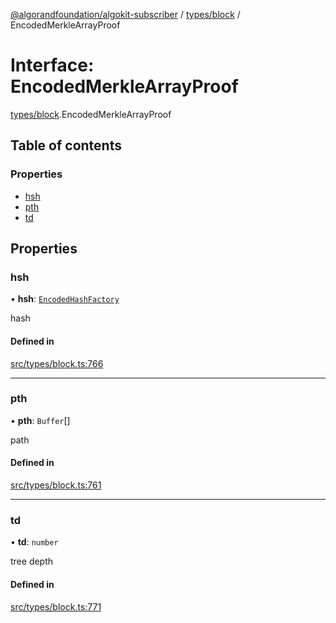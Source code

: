 [@algorandfoundation/algokit-subscriber](../README.md) / [types/block](../modules/types_block.md) / EncodedMerkleArrayProof

# Interface: EncodedMerkleArrayProof

[types/block](../modules/types_block.md).EncodedMerkleArrayProof

## Table of contents

### Properties

- [hsh](types_block.EncodedMerkleArrayProof.md#hsh)
- [pth](types_block.EncodedMerkleArrayProof.md#pth)
- [td](types_block.EncodedMerkleArrayProof.md#td)

## Properties

### hsh

• **hsh**: [`EncodedHashFactory`](types_block.EncodedHashFactory.md)

hash

#### Defined in

[src/types/block.ts:766](https://github.com/algorandfoundation/algokit-subscriber-ts/blob/main/src/types/block.ts#L766)

___

### pth

• **pth**: `Buffer`[]

path

#### Defined in

[src/types/block.ts:761](https://github.com/algorandfoundation/algokit-subscriber-ts/blob/main/src/types/block.ts#L761)

___

### td

• **td**: `number`

tree depth

#### Defined in

[src/types/block.ts:771](https://github.com/algorandfoundation/algokit-subscriber-ts/blob/main/src/types/block.ts#L771)
